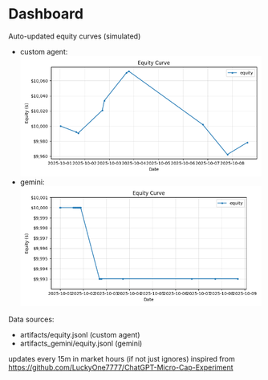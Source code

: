 # Dashboard

Auto-updated equity curves (simulated)

- custom agent: ![Equity Curve](artifacts/equity.png?v=d53157b)
- gemini: ![Equity Curve (Gemini)](artifacts_gemini/equity.png?v=d53157b)

Data sources:
- artifacts/equity.jsonl (custom agent)
- artifacts_gemini/equity.jsonl (gemini)

updates every 15m in market hours (if not just ignores)
inspired from https://github.com/LuckyOne7777/ChatGPT-Micro-Cap-Experiment